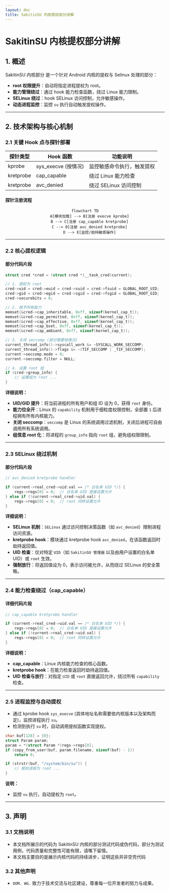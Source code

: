 ```yaml
---
layout: doc
title: SakitinSU 内核提权部分讲解
---
```


# SakitinSU 内核提权部分讲解

## 1. 概述

SakitinSU 内核部分 是一个针对 Android 内核的提权与 Selinux 处理的部分：

- **root 权限提升**：自动将指定进程提权为 root。
- **能力管理绕过**：通过 hook 能力检查函数，绕过 Linux 能力限制。
- **SELinux 绕过**：hook SELinux 访问控制，允许敏感操作。
- **动态进程监控**：监控 `su` 执行自动触发提权操作。

---

## 2. 技术架构与核心机制

### 2.1 关键 Hook 点与探针部署

| 探针类型  | Hook 函数           | 功能说明                   |
| --------- | ------------------- | -------------------------- |
| kprobe    | sys_execve (按情况) | 监控敏感命令执行，触发提权 |
| kretprobe | cap_capable         | 绕过 Linux 能力检查        |
| kretprobe | avc_denied          | 绕过 SELinux 访问控制      |

#### 探针注册流程

<div align="center">

```mermaid
flowchart TD
    A[模块加载] --> B[注册 execve kprobe]
    B --> C[注册 cap_capable kretprobe]
    C --> D[注册 avc_denied kretprobe]
    D --> E[监控/劫持敏感操作]
```

</div>

---

### 2.2 核心提权逻辑

#### 部分代码片段

```c
struct cred *cred = (struct cred *)__task_cred(current);

// 1. 提权为 root
cred->uid = cred->euid = cred->suid = cred->fsuid = GLOBAL_ROOT_UID;
cred->gid = cred->egid = cred->sgid = cred->fsgid = GLOBAL_ROOT_GID;
cred->securebits = 0;

// 2. 赋予所有能力
memset(&cred->cap_inheritable, 0xff, sizeof(kernel_cap_t));
memset(&cred->cap_permitted, 0xff, sizeof(kernel_cap_t));
memset(&cred->cap_effective, 0xff, sizeof(kernel_cap_t));
memset(&cred->cap_bset, 0xff, sizeof(kernel_cap_t));
memset(&cred->cap_ambient, 0xff, sizeof(kernel_cap_t));

// 3. 关闭 seccomp (部分需要依情况)
current_thread_info()->syscall_work &= ~SYSCALL_WORK_SECCOMP;
current_thread_info()->flags &= ~(TIF_SECCOMP | _TIF_SECCOMP);
current->seccomp.mode = 0;
current->seccomp.filter = NULL;

// 4. 设置 root 组
if (cred->group_info) {
    // 设置组为 root ...
}
```

**详细说明：**

- **UID/GID 提升**：将当前进程的所有用户和组 ID 设为 0，获得 `root` 身份。
- **能力位全开**：Linux 的 `capability` 机制用于细粒度权限控制，全部置 `1` 后进程拥有所有内核能力。
- **关闭 seccomp**：`seccomp` 是 Linux 的系统调用过滤机制，关闭后进程可自由调用所有系统调用。
- **组信息 root 化**：将进程的 `group_info` 指向 `root` 组，避免组权限限制。

---

### 2.3 SELinux 绕过机制

#### 部分代码片段

```c
// avc_denied kretprobe handler

if (current->real_cred->uid.val == /* 白名单 UID */) {
    regs->regs[0] = 0;  // 白名单 UID 直接设置允许
} else if (!current->real_cred->uid.val) {
    regs->regs[0] = 0;  // root 同样设置允许
}
```

**详细说明：**

- **SELinux 机制**：`SELinux` 通过访问控制决策函数（如 `avc_denied`）限制进程访问资源。
- **kretprobe hook**：模块通过 kretprobe hook `avc_denied`，在该函数返回时劫持返回值。
- **UID 检查**：仅对特定 `UID`（如 `SakitinSU 管理器` 以及由用户设置的白名单 UID）或 `root` 生效。
- **强制放行**：将返回值设为 0，表示访问被允许，从而绕过 SELinux 的安全策略。

---

### 2.4 能力检查绕过（cap_capable）

#### 详细代码片段

```c
// cap_capable kretprobe handler

if (current->real_cred->uid.val == /* 白名单 UID */) {
    regs->regs[0] = 0;  // 白名单 UID 直接设置允许
} else if (!current->real_cred->uid.val) {
    regs->regs[0] = 0;  // root 同样设置允许
}
```

**详细说明：**

- **cap_capable**：Linux 内核能力检查的核心函数。
- **kretprobe hook**：在能力检查返回时劫持返回值。
- **UID 检查与放行**：对指定 `UID` 或 `root` 直接返回允许，绕过所有 `capability` 检查。

---

### 2.5 进程监控与自动提权

- 通过 kprobe hook `sys_execve` (具体地址名称需要依内核版本以及架构而定)，监控进程执行 `su`。
- 检测到执行 `su` 时，自动调用提权函数实现提权。

```c
char buf[128] = {0};
struct Param param;
param = *(struct Param *)regs->regs[0];
if (copy_from_user(buf, param.filename, sizeof(buf) - 1))
    return 0;

if (strstr(buf, "/system/bin/su")) {
    // 提权进程为 root ...
}
```

**说明：**

- 监控 `su` 执行，自动提权为 `root`。

---

## 3. 声明

### 3.1 文档说明

- 本文档所展示的代码为 SakitinSU 内核的部分测试代码或伪代码，部分为测试用例，代码质量和完整性可能有限，请嘴下留情。
- 本文档主要目的是展示内核代码的持续进步，证明这些并非空壳代码

### 3.2 其他声明

- `OOM. WG.` 致力于技术交流与社区建设，尊重每一位开发者的努力与成果。
